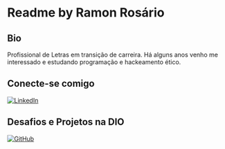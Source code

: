 # Readme by Ramon Rosário

## Bio
Profissional de Letras em transição de carreira. Há alguns anos venho me interessado e estudando programação e hackeamento ético.

## Conecte-se comigo
[![LinkedIn](https://img.shields.io/badge/LinkedIn-0077B5?style=for-the-badge&logo=linkedin&logoColor=white)](https://www.linkedin.com/in/ramon-silva-do-rosário-81a09316b/)

## Desafios e Projetos na DIO
[![GitHub](https://img.shields.io/badge/GitHub-100000?style=for-the-badge&logo=github&logoColor=white)](https://github.com/noram89)
